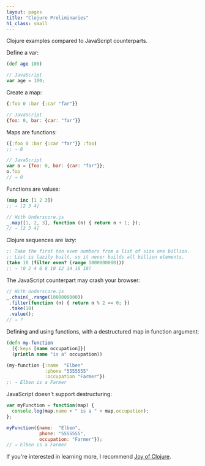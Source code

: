 ```yaml
---
layout: pages
title: "Clojure Preliminaries"
h1_class: small
---
```


Clojure examples compared to JavaScript counterparts.

Define a var:

```clojure
(def age 100)
```

```javascript
// JavaScript
var age = 100;
```

Create a map:

```clojure
{:foo 0 :bar {:car "far"}}
```

```javascript
// JavaScript
{foo: 0, bar: {car: "far"}}
```

Maps are functions:

```clojure
({:foo 0 :bar {:car "far"}} :foo)
;; ⇒ 0
```

```javascript
// JavaScript
var o = {foo: 0, bar: {car: "far"}};
o.foo
// ⇒ 0
```

Functions are values:

```clojure
(map inc [1 2 3])
;; ⇒ [2 3 4]
```

```javascript
// With Underscore.js
_.map([1, 2, 3], function (n) { return n + 1; });
// ⇒ [2 3 4]
```

Clojure sequences are lazy:

```clojure
;; Take the first ten even numbers from a list of size one billion.
;; List is lazily built, so it never builds all billion elements.
(take 10 (filter even? (range 1000000000)))
;; ⇒ (0 2 4 6 8 10 12 14 16 18)
```

The JavaScript counterpart may crash your browser:

```javascript
// With Underscore.js
_.chain(_.range(1000000000))
 .filter(function (n) { return n % 2 == 0; })
 .take(10)
 .value();
// ⇒ ?
```

Defining and using functions, with a destructured map in function argument:

```clojure
(defn my-function
  [{:keys [name occupation]}]
  (println name "is a" occupation))

(my-function {:name  "Elben"
              :phone "5555555"
              :occupation "Farmer"})
;; ⇒ Elben is a Farmer
```

JavaScript doesn't support destructuring:

```javascript
var myFunction = function(map) {
  console.log(map.name + " is a " + map.occupation);
};

myFunction({name:  "Elben",
            phone: "5555555",
            occupation: "Farmer"});
// ⇒ Elben is a Farmer
```

If you're interested in learning more, I recommend [Joy of Clojure](http://joyofclojure.com/).


